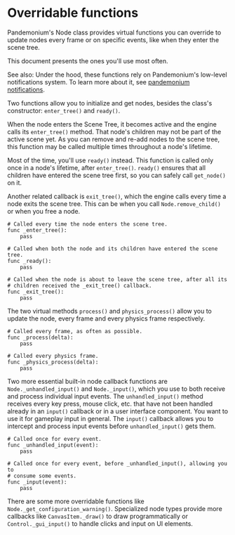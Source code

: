 
# Overridable functions

Pandemonium's Node class provides virtual functions you can override to update nodes
every frame or on specific events, like when they enter the scene tree.

This document presents the ones you'll use most often.

See also: Under the hood, these functions rely on Pandemonium's low-level
notifications system. To learn more about it, see
[pandemonium notifications](../22_best_practices/08_pandemonium_notifications.md).

Two functions allow you to initialize and get nodes, besides the class's
constructor: `enter_tree()` and `ready()`.

When the node enters the Scene Tree, it becomes active and the engine calls its
`enter_tree()` method. That node's children may not be part of the active scene yet. As
you can remove and re-add nodes to the scene tree, this function may be called
multiple times throughout a node's lifetime.

Most of the time, you'll use `ready()` instead. This function is called only
once in a node's lifetime, after `enter_tree()`. `ready()` ensures that all children
have entered the scene tree first, so you can safely call `get_node()` on it.

Another related callback is `exit_tree()`, which the engine calls every time
a node exits the scene tree. This can be when you call `Node.remove_child()`
or when you free a node.

```
# Called every time the node enters the scene tree.
func _enter_tree():
    pass

# Called when both the node and its children have entered the scene tree.
func _ready():
    pass

# Called when the node is about to leave the scene tree, after all its
# children received the _exit_tree() callback.
func _exit_tree():
    pass
```

The two virtual methods `process()` and `physics_process()` allow you to
update the node, every frame and every physics frame respectively.

```
# Called every frame, as often as possible.
func _process(delta):
    pass

# Called every physics frame.
func _physics_process(delta):
    pass
```

Two more essential built-in node callback functions are
`Node._unhandled_input()` and
`Node._input()`, which you use to both receive
and process individual input events. The `unhandled_input()` method receives
every key press, mouse click, etc. that have not been handled already in an
`input()` callback or in a user interface component. You want to use it for
gameplay input in general. The `input()` callback allows you to intercept and
process input events before `unhandled_input()` gets them.

```
# Called once for every event.
func _unhandled_input(event):
    pass

# Called once for every event, before _unhandled_input(), allowing you to
# consume some events.
func _input(event):
    pass
```

There are some more overridable functions like
`Node._get_configuration_warning()`. Specialized node types provide
more callbacks like `CanvasItem._draw()` to
draw programmatically or `Control._gui_input()` to handle clicks and input on UI elements.

